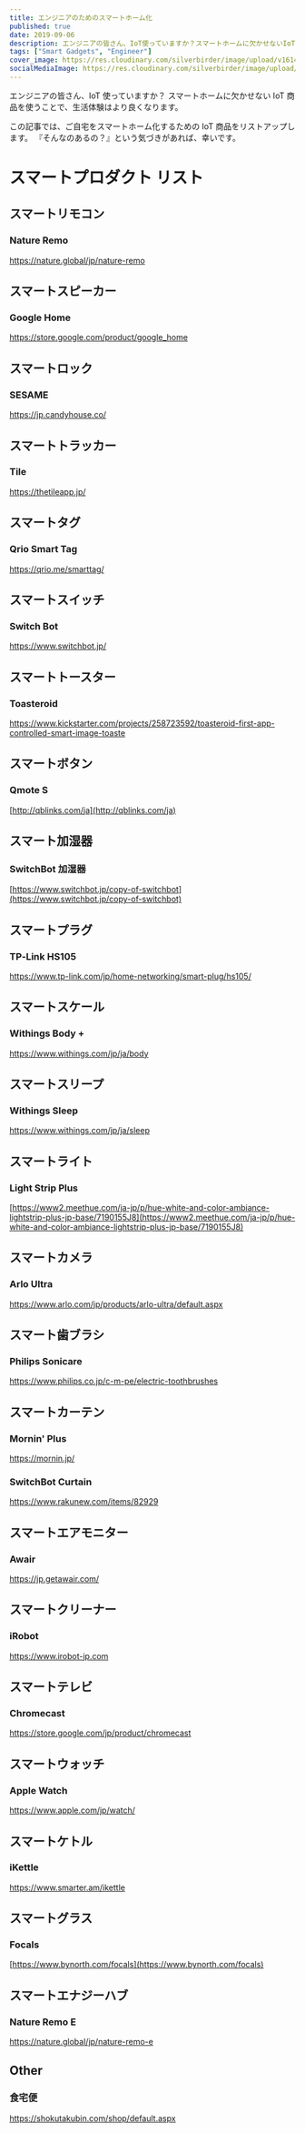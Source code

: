 ```yaml
---
title: エンジニアのためのスマートホーム化
published: true
date: 2019-09-06
description: エンジニアの皆さん、IoT使っていますか？スマートホームに欠かせないIoT商品を使うことで、生活体験はより良くなります。この記事では、ご自宅をスマートホーム化するためのIoT商品をリストアップします。『そんなのあるの？』という気づきがあれば、幸いです。
tags: ["Smart Gadgets", "Engineer"]
cover_image: https://res.cloudinary.com/silverbirder/image/upload/v1614431620/silver-birder.github.io/blog/Banner_vector_created_by_macrovector_www_freepik_com.jpg
socialMediaImage: https://res.cloudinary.com/silverbirder/image/upload/v1614431620/silver-birder.github.io/blog/Banner_vector_created_by_macrovector_www_freepik_com.jpg
---
```


エンジニアの皆さん、IoT 使っていますか？
スマートホームに欠かせない IoT 商品を使うことで、生活体験はより良くなります。

この記事では、ご自宅をスマートホーム化するための IoT 商品をリストアップします。
『そんなのあるの？』という気づきがあれば、幸いです。

# スマートプロダクト リスト

## スマートリモコン

### Nature Remo

https://nature.global/jp/nature-remo

## スマートスピーカー

### Google Home

https://store.google.com/product/google_home

## スマートロック

### SESAME

https://jp.candyhouse.co/

## スマートトラッカー

### Tile

https://thetileapp.jp/

## スマートタグ

### Qrio Smart Tag

https://qrio.me/smarttag/

## スマートスイッチ

### Switch Bot

https://www.switchbot.jp/

## スマートトースター

### Toasteroid

https://www.kickstarter.com/projects/258723592/toasteroid-first-app-controlled-smart-image-toaste

## スマートボタン

### Qmote S

[http://qblinks.com/ja](http://qblinks.com/ja)

## スマート加湿器

### SwitchBot 加湿器

[https://www.switchbot.jp/copy-of-switchbot](https://www.switchbot.jp/copy-of-switchbot)

## スマートプラグ

### TP‐Link HS105

https://www.tp-link.com/jp/home-networking/smart-plug/hs105/

## スマートスケール

### Withings Body +

https://www.withings.com/jp/ja/body

## スマートスリープ

### Withings Sleep

https://www.withings.com/jp/ja/sleep

## スマートライト

### Light Strip Plus

[https://www2.meethue.com/ja-jp/p/hue-white-and-color-ambiance-lightstrip-plus-jp-base/7190155J8](https://www2.meethue.com/ja-jp/p/hue-white-and-color-ambiance-lightstrip-plus-jp-base/7190155J8)

## スマートカメラ

### Arlo Ultra

https://www.arlo.com/jp/products/arlo-ultra/default.aspx

## スマート歯ブラシ

### Philips Sonicare

https://www.philips.co.jp/c-m-pe/electric-toothbrushes

## スマートカーテン

### Mornin' Plus

https://mornin.jp/

### SwitchBot Curtain

https://www.rakunew.com/items/82929

## スマートエアモニター

### Awair

https://jp.getawair.com/

## スマートクリーナー

### iRobot

https://www.irobot-jp.com

## スマートテレビ

### Chromecast

https://store.google.com/jp/product/chromecast

## スマートウォッチ

### Apple Watch

https://www.apple.com/jp/watch/

## スマートケトル

### iKettle

https://www.smarter.am/ikettle

## スマートグラス

### Focals

[https://www.bynorth.com/focals](https://www.bynorth.com/focals)

## スマートエナジーハブ

### Nature Remo E

https://nature.global/jp/nature-remo-e

## Other

### 食宅便

https://shokutakubin.com/shop/default.aspx
